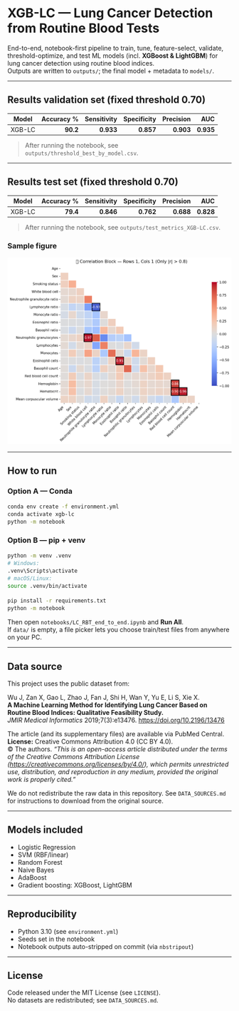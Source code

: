 # XGB-LC — Lung Cancer Detection from Routine Blood Tests

End-to-end, notebook-first pipeline to train, tune, feature-select, validate, threshold-optimize,
and test ML models (incl. **XGBoost & LightGBM**) for lung cancer detection using routine blood indices.  
Outputs are written to `outputs/`; the final model + metadata to `models/`.

---

## Results validation set (fixed threshold 0.70)

| Model  | Accuracy % | Sensitivity | Specificity | Precision | AUC  |
|--------|-----------:|------------:|------------:|----------:|-----:|
| XGB-LC | **90.2**   | **0.933**   | **0.857**   | **0.903** | **0.935** |

> After running the notebook, see `outputs/threshold_best_by_model.csv`.

---

##  Results test set (fixed threshold 0.70)

| Model  | Accuracy % | Sensitivity | Specificity | Precision | AUC  |
|--------|-----------:|------------:|------------:|----------:|-----:|
| XGB-LC | **79.4**   | **0.846**   | **0.762**   | **0.688** | **0.828** |

> After running the notebook, see `outputs/test_metrics_XGB-LC.csv`.

### Sample figure

![Correlation block (|r|>0.8)](docs/figures/corr_block_r1_c1.png)

---

## How to run

### Option A — Conda
```bash
conda env create -f environment.yml
conda activate xgb-lc
python -m notebook
```

### Option B — pip + venv
```bash
python -m venv .venv
# Windows:
.venv\Scripts\activate
# macOS/Linux:
source .venv/bin/activate

pip install -r requirements.txt
python -m notebook
```

Then open `notebooks/LC_RBT_end_to_end.ipynb` and **Run All**.  
If `data/` is empty, a file picker lets you choose train/test files from anywhere on your PC.

---

## Data source

This project uses the public dataset from:

Wu J, Zan X, Gao L, Zhao J, Fan J, Shi H, Wan Y, Yu E, Li S, Xie X.  
**A Machine Learning Method for Identifying Lung Cancer Based on Routine Blood Indices: Qualitative Feasibility Study.**  
*JMIR Medical Informatics* 2019;7(3):e13476. https://doi.org/10.2196/13476

The article (and its supplementary files) are available via PubMed Central.  
**License:** Creative Commons Attribution 4.0 (CC BY 4.0).  
© The authors. *“This is an open-access article distributed under the terms of the Creative Commons Attribution License (https://creativecommons.org/licenses/by/4.0/), which permits unrestricted use, distribution, and reproduction in any medium, provided the original work is properly cited.”*

We do not redistribute the raw data in this repository. See `DATA_SOURCES.md` for instructions to download from the original source.

---

## Models included

- Logistic Regression  
- SVM (RBF/linear)  
- Random Forest  
- Naive Bayes  
- AdaBoost  
- Gradient boosting: XGBoost, LightGBM  

---

## Reproducibility

- Python 3.10 (see `environment.yml`)  
- Seeds set in the notebook  
- Notebook outputs auto-stripped on commit (via `nbstripout`)  

---

## License

Code released under the MIT License (see `LICENSE`).  
No datasets are redistributed; see `DATA_SOURCES.md`.
